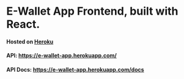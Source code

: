 # E-Wallet App Frontend, built with React.

#### Hosted on [Heroku](https://e-wallet-frontend.herokuapp.com/)

#### API: https://e-wallet-app.herokuapp.com/

#### API Docs: https://e-wallet-app.herokuapp.com/docs
